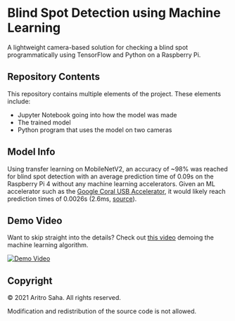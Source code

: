 # Blind Spot Detection using Machine Learning
A lightweight camera-based solution for checking a blind spot programmatically using TensorFlow and Python on a Raspberry Pi. 

## Repository Contents
This repository contains multiple elements of the project. These elements include:
- Jupyter Notebook going into how the model was made
- The trained model
- Python program that uses the model on two cameras

## Model Info
Using transfer learning on MobileNetV2, an accuracy of ~98% was reached for blind spot detection with an average prediction time of 0.09s on the Raspberry Pi 4 without any machine learning accelerators. Given an ML accelerator such as the [Google Coral USB Accelerator](https://coral.ai/products/accelerator/), it would likely reach prediction times of 0.0026s (2.6ms, [source](https://coral.ai/docs/edgetpu/benchmarks/)).

## Demo Video
Want to skip straight into the details? Check out [this video](https://www.youtube.com/watch?v=dVEBEZgn6to) demoing the machine learning algorithm.

[![Demo Video](https://i.imgur.com/ZLRfkQ5.png)](https://www.youtube.com/watch?v=dVEBEZgn6to)

## Copyright
© 2021 Aritro Saha. All rights reserved.

Modification and redistribution of the source code is not allowed.
